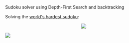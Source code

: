 Sudoku solver using Depth-First Search and backtracking

Solving the [world's hardest sudoku](https://sudoku2.com/play-the-hardest-sudoku-in-the-world/):

<p align="center">
  <img src="lvl_world_hardest.gif"/>
</p>

![](backtracks.png)

